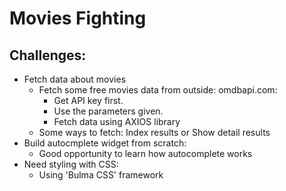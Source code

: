 # Movies Fighting

## Challenges:

- Fetch data about movies
  - Fetch some free movies data from outside: omdbapi.com:
    - Get API key first. 
    - Use the parameters given.
    - Fetch data using AXIOS library
  - Some ways to fetch: Index results or Show detail results
- Build autocmplete widget from scratch:
  - Good opportunity to learn how autocomplete works
- Need styling with CSS:
  - Using 'Bulma CSS' framework
